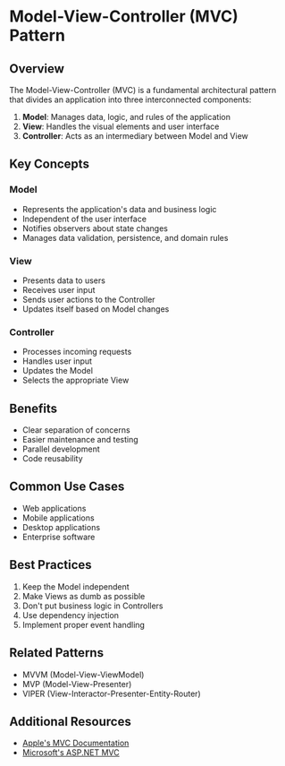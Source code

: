 # Model-View-Controller (MVC) Pattern

## Overview
The Model-View-Controller (MVC) is a fundamental architectural pattern that divides an application into three interconnected components:

1. **Model**: Manages data, logic, and rules of the application
2. **View**: Handles the visual elements and user interface
3. **Controller**: Acts as an intermediary between Model and View

## Key Concepts

### Model
- Represents the application's data and business logic
- Independent of the user interface
- Notifies observers about state changes
- Manages data validation, persistence, and domain rules

### View
- Presents data to users
- Receives user input
- Sends user actions to the Controller
- Updates itself based on Model changes

### Controller
- Processes incoming requests
- Handles user input
- Updates the Model
- Selects the appropriate View

## Benefits
- Clear separation of concerns
- Easier maintenance and testing
- Parallel development
- Code reusability

## Common Use Cases
- Web applications
- Mobile applications
- Desktop applications
- Enterprise software

## Best Practices
1. Keep the Model independent
2. Make Views as dumb as possible
3. Don't put business logic in Controllers
4. Use dependency injection
5. Implement proper event handling

## Related Patterns
- MVVM (Model-View-ViewModel)
- MVP (Model-View-Presenter)
- VIPER (View-Interactor-Presenter-Entity-Router)

## Additional Resources
- [Apple's MVC Documentation](https://developer.apple.com/library/archive/documentation/General/Conceptual/DevPedia-CocoaCore/MVC.html)
- [Microsoft's ASP.NET MVC](https://dotnet.microsoft.com/apps/aspnet/mvc)
